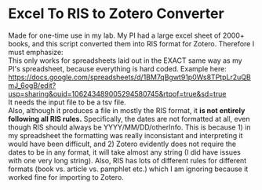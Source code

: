 # Excel To RIS to Zotero Converter
Made for one-time use in my lab. My PI had a large excel sheet of 2000+ books, and this script converted them into RIS format for Zotero. Therefore I must emphasize:  
This only works for spreadsheets laid out in the EXACT same way as my PI's spreadsheet, because everything is hard coded. Example here:  
https://docs.google.com/spreadsheets/d/1BM7qBgwt91p0Ws8TPtpLr2uQBmJ_6ogB/edit?usp=sharing&ouid=106243489005294580745&rtpof=true&sd=true  
It needs the input file to be a tsv file.  
Also, although it produces a file in mostly the RIS format, it **is not entirely following all RIS rules.** Specifically, the dates are not formatted at all, even though RIS should always be YYYY/MM/DD/otherInfo. This is because 1) in my spreadsheet the formatting was really inconsistant and interpreting it would have been difficult, and 2) Zotero evidently does not require the dates to be in any format, it will take almost any string (I did have issues with one very long string). Also, RIS has lots of different rules for different formats (book vs. article vs. pamphlet etc.) which I am ignoring because it worked fine for importing to Zotero.  
